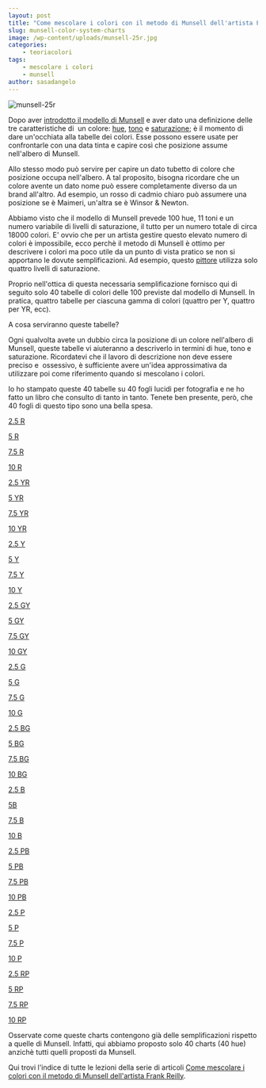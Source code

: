 ```yaml
---
layout: post
title: "Come mescolare i colori con il metodo di Munsell dell'artista Frank Reilly. Le tabelle dei colori."
slug: munsell-color-system-charts
image: /wp-content/uploads/munsell-25r.jpg
categories:
    - teoriacolori
tags:
    - mescolare i colori
    - munsell
author: sasadangelo
---
```


![munsell-25r](https://www.disegnoepittura.it/wp-content/uploads/munsell-25r.jpg "munsell-25r")

Dopo aver [introdotto il modello di Munsell](https://www.disegnoepittura.it/munsell-color-system/) e aver dato una definizione delle tre caratteristiche di  un colore: [hue](https://www.disegnoepittura.it/munsell-color-system-hue/), [tono](https://www.disegnoepittura.it/munsell-color-system-parte-tono/) e [saturazione](https://www.disegnoepittura.it/munsell-color-system-saturazione/); è il momento di dare un'occhiata alla tabelle dei colori. Esse possono essere usate per confrontarle con una data tinta e capire così che posizione assume nell'albero di Munsell.

Allo stesso modo può servire per capire un dato tubetto di colore che posizione occupa nell'albero. A tal proposito, bisogna ricordare che un colore avente un dato nome può essere completamente diverso da un brand all'altro. Ad esempio, un rosso di cadmio chiaro può assumere una posizione se è Maimeri, un'altra se è Winsor & Newton.

Abbiamo visto che il modello di Munsell prevede 100 hue, 11 toni e un numero variabile di livelli di saturazione, il tutto per un numero totale di circa 18000 colori. E' ovvio che per un artista gestire questo elevato numero di colori è impossibile, ecco perchè il metodo di Munsell è ottimo per descrivere i colori ma poco utile da un punto di vista pratico se non si apportano le dovute semplificazioni. Ad esempio, questo [pittore](https://www.fineportraitsinoil.com/) utilizza solo quattro livelli di saturazione.

Proprio nell'ottica di questa necessaria semplificazione fornisco qui di seguito solo 40 tabelle di colori delle 100 previste dal modello di Munsell. In pratica, quattro tabelle per ciascuna gamma di colori (quattro per Y, quattro per YR, ecc).

A cosa serviranno queste tabelle?

Ogni qualvolta avete un dubbio circa la posizione di un colore nell'albero di Munsell, queste tabelle vi aiuteranno a descriverlo in termini di hue, tono e saturazione. Ricordatevi che il lavoro di descrizione non deve essere preciso e  ossessivo, è sufficiente avere un'idea approssimativa da utilizzare poi come riferimento quando si mescolano i colori.

Io ho stampato queste 40 tabelle su 40 fogli lucidi per fotografia e ne ho fatto un libro che consulto di tanto in tanto. Tenete ben presente, però, che 40 fogli di questo tipo sono una bella spesa.

[2.5 R](https://www.disegnoepittura.it/wp-content/uploads/munsell-2.5R.JPG)

[5 R](https://www.disegnoepittura.it/wp-content/uploads/munsell-5R.JPG)

[7.5 R](https://www.disegnoepittura.it/wp-content/uploads/munsell-7.5R.JPG)

[10 R](https://www.disegnoepittura.it/wp-content/uploads/munsell-10R.JPG)

[2.5 YR](https://www.disegnoepittura.it/wp-content/uploads/munsell-2.5YR.JPG)

[5 YR](https://www.disegnoepittura.it/wp-content/uploads/munsell-5YR.JPG)

[7.5 YR](https://www.disegnoepittura.it/wp-content/uploads/munsell-7.5YR.JPG)

[10 YR](https://www.disegnoepittura.it/wp-content/uploads/munsell-10YR.JPG)

[2.5 Y](https://www.disegnoepittura.it/wp-content/uploads/munsell-2.5Y.JPG)

[5 Y](https://www.disegnoepittura.it/wp-content/uploads/munsell-5Y.JPG)

[7.5 Y](https://www.disegnoepittura.it/wp-content/uploads/munsell-7.5Y.JPG)

[10 Y](https://www.disegnoepittura.it/wp-content/uploads/munsell-10Y.JPG)

[2.5 GY](https://www.disegnoepittura.it/wp-content/uploads/munsell-2.5GY.JPG)

[5 GY](https://www.disegnoepittura.it/wp-content/uploads/munsell-5GY.JPG)

[7.5 GY](https://www.disegnoepittura.it/wp-content/uploads/munsell-7.5GY.JPG)

[10 GY](https://www.disegnoepittura.it/wp-content/uploads/munsell-10GY.JPG)

[2.5 G](https://www.disegnoepittura.it/wp-content/uploads/munsell-2.5G.JPG)

[5 G](https://www.disegnoepittura.it/wp-content/uploads/munsell-5G.JPG)

[7.5 G](https://www.disegnoepittura.it/wp-content/uploads/munsell-7.5G.JPG)

[10 G](https://www.disegnoepittura.it/wp-content/uploads/munsell-10G.JPG)

[2.5 BG](https://www.disegnoepittura.it/wp-content/uploads/munsell-2.5BG.JPG)

[5 BG](https://www.disegnoepittura.it/wp-content/uploads/munsell-5BG.JPG)

[7.5 BG](https://www.disegnoepittura.it/wp-content/uploads/munsell-7.5BG.JPG)

[10 BG](https://www.disegnoepittura.it/wp-content/uploads/munsell-10BG.JPG)

[2.5 B](https://www.disegnoepittura.it/wp-content/uploads/munsell-2.5B.JPG)

[5B](https://www.disegnoepittura.it/wp-content/uploads/munsell-5B.JPG)

[7.5 B](https://www.disegnoepittura.it/wp-content/uploads/munsell-7.5B.JPG)

[10 B](https://www.disegnoepittura.it/wp-content/uploads/munsell-10B.JPG)

[2.5 PB](https://www.disegnoepittura.it/wp-content/uploads/munsell-2.5PB.JPG)

[5 PB](https://www.disegnoepittura.it/wp-content/uploads/munsell-5PB.JPG)

[7.5 PB](https://www.disegnoepittura.it/wp-content/uploads/munsell-7.5PB.JPG)

[10 PB](https://www.disegnoepittura.it/wp-content/uploads/munsell-10PB.JPG)

[2.5 P](https://www.disegnoepittura.it/wp-content/uploads/munsell-2.5P.JPG)

[5 P](https://www.disegnoepittura.it/wp-content/uploads/munsell-5P.JPG)

[7.5 P](https://www.disegnoepittura.it/wp-content/uploads/munsell-7.5P.JPG)

[10 P](https://www.disegnoepittura.it/wp-content/uploads/munsell-10P.JPG)

[2.5 RP](https://www.disegnoepittura.it/wp-content/uploads/munsell-2.5RP.JPG)

[5 RP](https://www.disegnoepittura.it/wp-content/uploads/munsell-5RP.JPG)

[7.5 RP](https://www.disegnoepittura.it/wp-content/uploads/munsell-7.5RP.JPG)

[10 RP](https://www.disegnoepittura.it/wp-content/uploads/munsell-10RP.JPG)

Osservate come queste charts contengono già delle semplificazioni rispetto a quelle di Munsell. Infatti, qui abbiamo proposto solo 40 charts (40 hue) anzichè tutti quelli proposti da Munsell.

Qui trovi l'indice di tutte le lezioni della serie di articoli [Come mescolare i colori con il metodo di Munsell dell'artista Frank Reilly](https://www.disegnoepittura.it/munsell-color-system/).
